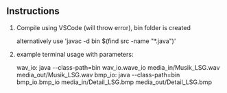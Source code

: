 ## Instructions 
1. Compile using VSCode (will throw error), bin folder is created 

    alternatively use 'javac -d bin $(find src -name "*.java")'

2. example terminal usage with parameters: 

    wav_io: java --class-path=bin wav_io.wave_io media_in/Musik_LSG.wav media_out/Musik_LSG.wav
    bmp_io: java --class-path=bin bmp_io.bmp_io media_in/Detail_LSG.bmp media_out/Detail_LSG.bmp 